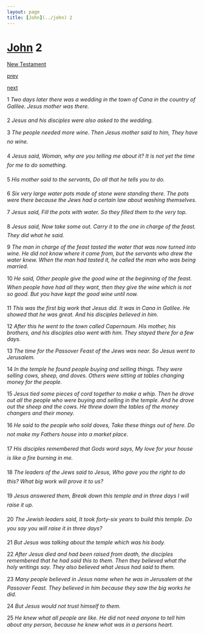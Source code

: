 ```yaml
---
layout: page
title: [John](../john) 2
---
```


# [John](../john) 2

[New Testament](/new-testament)


[prev](john-1.html)


[next](john-3.html)

1 _Two days later there was a wedding in the town of Cana in the country of Galilee. Jesus  mother was there._

2 _Jesus and his disciples were also asked to the wedding._

3 _The people needed more wine. Then Jesus mother said to him, They have no wine._

4 _Jesus said, Woman, why are you telling me about it? It is not yet the time for me to do something._

5 _His mother said to the servants, Do all that he tells you to do._

6 _Six very large water pots made of stone were standing there. The pots were there because the Jews had a certain law about washing themselves._

7 _Jesus said, Fill the pots with water. So they filled them to the very top._

8 _Jesus said, Now take some out. Carry it to the one in charge of the feast. They did what he said._

9 _The man in charge of the feast tasted the water that was now turned into wine. He did not know where it came from, but the servants who drew the water knew. When the man had tasted it, he called the man who was being married._

10 _He said, Other people give the good wine at the beginning of the feast. When people have had all they want, then they give the wine which is not so good. But you have kept the good wine until now._

11 _This was the first big work that Jesus did. It was in Cana in Galilee. He showed that he was great. And his disciples believed in him._

12 _After this he went to the town called Capernaum. His mother, his brothers, and his disciples also went with him. They stayed there for a few days._

13 _The time for the Passover Feast of the Jews was near. So Jesus went to Jerusalem._

14 _In the temple he found people buying and selling things. They were selling cows, sheep,  and doves. Others were sitting at tables changing money for the people._

15 _Jesus tied some pieces of cord together to make a whip. Then he drove out all the people who were buying and selling in the temple. And he drove out the sheep and the cows. He threw down the tables of the money changers and their money._

16 _He said to the people who sold doves, Take these things out of here. Do not make my Fathers house into a market place._

17 _His disciples remembered that Gods word says, My love for your house is like a fire burning in me._

18 _The leaders of the Jews said to Jesus, Who gave you the right to do this? What big work will prove it to us?_

19 _Jesus answered them, Break down this temple and in three days I will raise it up._

20 _The Jewish leaders said, It took forty-six years to build this temple. Do you say you will raise it in three days?_

21 _But Jesus was talking about the temple which was his body._

22 _After Jesus died and had been raised from death, the disciples remembered that he had said this to them. Then they believed what the holy writings say. They also believed what Jesus had said to them._

23 _Many people believed in Jesus name when he was in Jerusalem at the Passover Feast.  They believed in him because they saw the big works he did._

24 _But Jesus would not trust himself to them._

25 _He knew what all people are like. He did not need anyone to tell him about any person,  because he knew what was in a persons heart._

